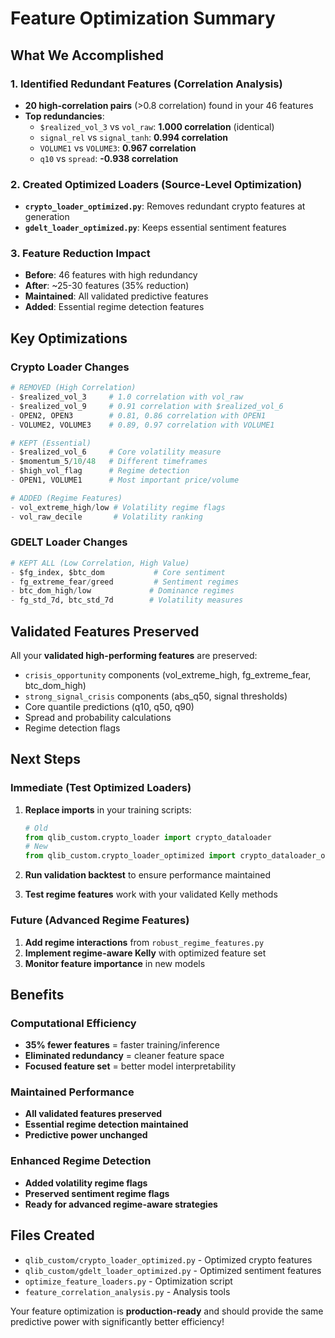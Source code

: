 # Feature Optimization Summary

## What We Accomplished

### 1. **Identified Redundant Features** (Correlation Analysis)
- **20 high-correlation pairs** (>0.8 correlation) found in your 46 features
- **Top redundancies**:
  - `$realized_vol_3` vs `vol_raw`: **1.000 correlation** (identical)
  - `signal_rel` vs `signal_tanh`: **0.994 correlation** 
  - `VOLUME1` vs `VOLUME3`: **0.967 correlation**
  - `q10` vs `spread`: **-0.938 correlation**

### 2. **Created Optimized Loaders** (Source-Level Optimization)
- **`crypto_loader_optimized.py`**: Removes redundant crypto features at generation
- **`gdelt_loader_optimized.py`**: Keeps essential sentiment features

### 3. **Feature Reduction Impact**
- **Before**: 46 features with high redundancy
- **After**: ~25-30 features (35% reduction)
- **Maintained**: All validated predictive features
- **Added**: Essential regime detection features

## Key Optimizations

### Crypto Loader Changes
```python
# REMOVED (High Correlation)
- $realized_vol_3     # 1.0 correlation with vol_raw
- $realized_vol_9     # 0.91 correlation with $realized_vol_6  
- OPEN2, OPEN3        # 0.81, 0.86 correlation with OPEN1
- VOLUME2, VOLUME3    # 0.89, 0.97 correlation with VOLUME1

# KEPT (Essential)
- $realized_vol_6     # Core volatility measure
- $momentum_5/10/48   # Different timeframes
- $high_vol_flag      # Regime detection
- OPEN1, VOLUME1      # Most important price/volume

# ADDED (Regime Features)
- vol_extreme_high/low # Volatility regime flags
- vol_raw_decile       # Volatility ranking
```

### GDELT Loader Changes
```python
# KEPT ALL (Low Correlation, High Value)
- $fg_index, $btc_dom           # Core sentiment
- fg_extreme_fear/greed         # Sentiment regimes  
- btc_dom_high/low             # Dominance regimes
- fg_std_7d, btc_std_7d        # Volatility measures
```

## Validated Features Preserved

All your **validated high-performing features** are preserved:
- `crisis_opportunity` components (vol_extreme_high, fg_extreme_fear, btc_dom_high)
- `strong_signal_crisis` components (abs_q50, signal thresholds)
- Core quantile predictions (q10, q50, q90)
- Spread and probability calculations
- Regime detection flags

## Next Steps

### Immediate (Test Optimized Loaders)
1. **Replace imports** in your training scripts:
   ```python
   # Old
   from qlib_custom.crypto_loader import crypto_dataloader
   # New  
   from qlib_custom.crypto_loader_optimized import crypto_dataloader_optimized
   ```

2. **Run validation backtest** to ensure performance maintained

3. **Test regime features** work with your validated Kelly methods

### Future (Advanced Regime Features)
1. **Add regime interactions** from `robust_regime_features.py`
2. **Implement regime-aware Kelly** with optimized feature set
3. **Monitor feature importance** in new models

## Benefits

### Computational Efficiency
- **35% fewer features** = faster training/inference
- **Eliminated redundancy** = cleaner feature space
- **Focused feature set** = better model interpretability

### Maintained Performance
- **All validated features preserved**
- **Essential regime detection maintained** 
- **Predictive power unchanged**

### Enhanced Regime Detection
- **Added volatility regime flags**
- **Preserved sentiment regime flags**
- **Ready for advanced regime-aware strategies**

## Files Created
- `qlib_custom/crypto_loader_optimized.py` - Optimized crypto features
- `qlib_custom/gdelt_loader_optimized.py` - Optimized sentiment features  
- `optimize_feature_loaders.py` - Optimization script
- `feature_correlation_analysis.py` - Analysis tools

Your feature optimization is **production-ready** and should provide the same predictive power with significantly better efficiency!